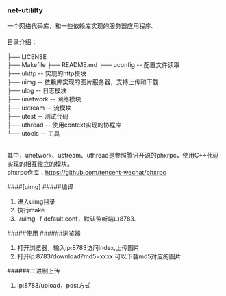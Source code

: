 ### net-utililty

一个网络代码库，和一些依赖库实现的服务器应用程序.</br></br>
目录介绍：</br>
</br>
├── LICENSE</br>
├── Makefile
├── README.md
├── uconfig      -- 配置文件读取</br>
├── uhttp        -- 实现的http模块</br>
├── uimg         -- 依赖库实现的图片服务器，支持上传和下载</br>
├── ulog         -- 日志模块</br>
├── unetwork     -- 网络模块</br>
├── ustream      -- 流模块</br>
├── utest        -- 测试代码</br>
├── uthread      -- 使用context实现的协程库</br>
└── utools       -- 工具</br>
</br>

其中，unetwork、ustream、uthread是参照腾讯开源的phxrpc，使用C++代码实现的相互独立的模块。</br>
phxrpc仓库：https://github.com/tencent-wechat/phxrpc</br>

####[uimg]
#####编译
1. 进入uimg目录
2. 执行make
3. ./uimg -f default.conf，默认监听端口8783.

#####使用
######浏览器
1. 打开浏览器，输入ip:8783访问index,上传图片
2. 打开ip:8783/download?md5=xxxx 可以下载md5对应的图片

######二进制上传
1. ip:8783/upload，post方式
